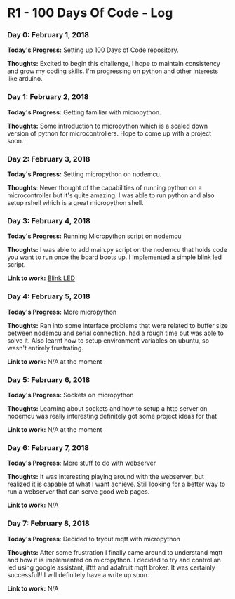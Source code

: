# R1 - 100 Days Of Code - Log

<!--
### Day 0: February 30, 2016 (Example 1)

**Today's Progress**: 

**Thoughts:** 

**Link to work:** 
-->
### Day 0: February 1, 2018 

**Today's Progress:** Setting up 100 Days of Code repository.

**Thoughts:** Excited to begin this challenge, I hope to maintain consistency and grow my coding skills. I'm progressing on python and other interests like arduino.

### Day 1: February 2, 2018 
**Today's Progress:** Getting familiar with micropython.

**Thoughts:** Some introduction to micropython which is a scaled down version of python for microcontrollers. Hope to come up with a project soon.

### Day 2: February 3, 2018 
**Today's Progress:** Setting micropython on nodemcu.

**Thoughts**: Never thought of the capabilities of running python on a microcontroller but it's quite amazing. I was able to run python and also setup rshell which is a great micropython shell.

### Day 3: February 4, 2018 
**Today's Progress:** Running Micropython script on nodemcu 

**Thoughts:** I was able to add main.py script on the nodemcu that holds code you want to run once the board boots up. I implemented a simple blink led script.

**Link to work:** [Blink LED](https://github.com/ikuamike/Blinking_LED_with_Micropython)

### Day 4: February 5, 2018
**Today's Progress:** More micropython

**Thoughts:** Ran into some interface problems that were related to buffer size between nodemcu and serial connection, had a rough time but was able to solve it. Also learnt how to setup environment variables on ubuntu, so wasn't entirely frustrating.

**Link to work:** N/A at the moment

### Day 5: February 6, 2018
**Today's Progress:** Sockets on micropython 

**Thoughts:** Learning about sockets and how to setup a http server on nodemcu was really interesting definitely got some project ideas for that

**Link to work:** N/A at the moment

### Day 6: February 7, 2018
**Today's Progress**: More stuff to do with webserver

**Thoughts:** It was interesting playing around with the webserver, but realized it is capable of what I want achieve. Still looking for a better way to run a webserver that can serve good web pages.

**Link to work:** N/A 

### Day 7: February 8, 2018

**Today's Progress**: Decided to tryout mqtt with micropython

**Thoughts:** After some frustration I finally came around to understand mqtt and how it is implemented on micropython. I decided to try and control an led using google assistant, ifttt and adafruit mqtt broker. It was certainly successful!! I will definitely have a write up soon.

**Link to work:** N/A